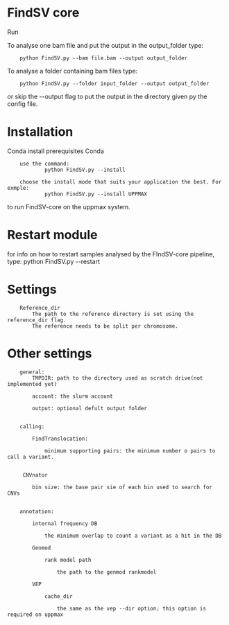 FindSV core
===========
Run

To analyse one bam file and put the output in the output_folder type:

        python FindSV.py --bam file.bam --output output_folder

To analyse a folder containing bam files type:

        python FindSV.py --folder input_folder --output output_folder

or skip the --output flag to put the output in the directory given py the config file.

Installation
============
Conda install
prerequisites
    Conda

        use the command:  
                python FindSV.py --install

        choose the install mode that suits your application the best. For exmple:
                python FindSV.py --install UPPMAX

to run FindSV-core on the uppmax system.

Restart module
============
for info on how to restart samples analysed by the FIndSV-core pipeline, type:
        python FindSV.py --restart


Settings
=========

        Reference_dir
            The path to the reference directory is set using the reference_dir flag.
            The reference needs to be split per chromosome.

Other settings
=============

        general:
            TMPDIR: path to the directory used as scratch drive(not implemented yet)

            account: the slurm account

            output: optional defult output folder


        calling:

            FindTranslocation:
  
                minimum supporting pairs: the minimum number o pairs to call a variant.
    
    
         CNVnator
  
            bin size: the base pair sie of each bin used to search for CNVs


        annotation:

            internal frequency DB
  
                the minimum overlap to count a variant as a hit in the DB
    
            Genmod
  
                rank model path
    
                    the path to the genmod rankmodel
      
            VEP
  
                cache_dir
    
                    the same as the vep --dir option; this option is required on uppmax


